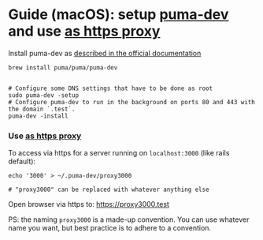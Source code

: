 
# Guide (macOS): setup [puma-dev](https://github.com/puma/puma-dev) and use [as https proxy](https://github.com/puma/puma-dev#proxy-support)

Install puma-dev as [described in the official documentation](https://github.com/puma/puma-dev#installation)

```
brew install puma/puma/puma-dev


# Configure some DNS settings that have to be done as root
sudo puma-dev -setup
# Configure puma-dev to run in the background on ports 80 and 443 with the domain `.test`.
puma-dev -install
```

### Use [as https proxy](https://github.com/puma/puma-dev#proxy-support) 

To access via https for a server running on `localhost:3000` (like rails default):

```
echo '3000' > ~/.puma-dev/proxy3000

# "proxy3000" can be replaced with whatever anything else
```

Open browser via https to:  https://proxy3000.test

PS: the naming `proxy3000` is a made-up convention. You can use whatever name you want, but best practice is to adhere to a convention.

 

